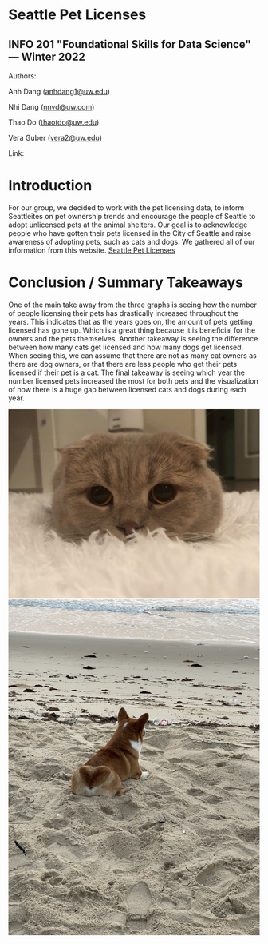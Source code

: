 # Seattle Pet Licenses
## INFO 201 "Foundational Skills for Data Science" — Winter 2022

Authors:

Anh Dang (anhdang1@uw.edu)

Nhi Dang (nnvd@uw.com)

Thao Do (thaotdo@uw.edu)

Vera Guber (vera2@uw.edu)

Link:

# Introduction
For our group, we decided to work with the pet licensing data, to inform Seattleites on pet ownership trends and encourage the people of Seattle to adopt unlicensed pets at the animal shelters. Our goal is to acknowledge people who have gotten their pets licensed in the City of Seattle and raise awareness of adopting pets, such as cats and dogs.
We gathered all of our information from this website. [Seattle Pet Licenses](https://www.kaggle.com/aaronschlegel/seattle-pet-licenses)

# Conclusion / Summary Takeaways
One of the main take away from the three graphs is seeing how the number of people licensing their pets has drastically increased throughout the years. This indicates that as the years goes on, the amount of pets getting licensed has gone up. Which is a great thing because it is beneficial for the owners and the pets themselves. Another takeaway is  seeing the difference between how many cats get licensed and how many dogs get licensed. When seeing this, we can assume that there are not as many cat owners as there are dog owners, or that there are less people who get their pets licensed if their pet is a cat. The final takeaway is seeing which year the number licensed pets increased the most for both pets and the visualization of how there is a huge gap between licensed cats and dogs during each year.

![image](images/cat.jpeg)
![image](images/dog.jpeg)
